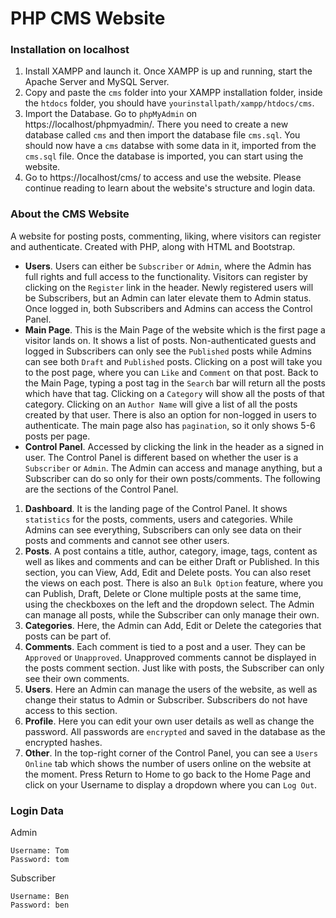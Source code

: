 # PHP CMS Website

### Installation on localhost
1. Install XAMPP and launch it. Once XAMPP is up and running, start the Apache Server and MySQL Server.
2. Copy and paste the `cms` folder into your XAMPP installation folder, inside the `htdocs` folder, you should have `yourinstallpath/xampp/htdocs/cms`.
3. Import the Database. Go to `phpMyAdmin` on https://localhost/phpmyadmin/. There you need to create a new database called `cms` and then import the database file `cms.sql`. You should now have a `cms` databse with some data in it, imported from the `cms.sql` file. Once the database is imported, you can start using the website. 
4. Go to https://localhost/cms/ to access and use the website. Please continue reading to learn about the website's structure and login data. 

### About the CMS Website
A website for posting posts, commenting, liking, where visitors can register and authenticate. Created with PHP, along with HTML and Bootstrap.

* **Users**. Users can either be `Subscriber` or `Admin`, where the Admin has full rights and full access to the functionality. Visitors can register by clicking on the `Register` link in the header. Newly registered users will be Subscribers, but an Admin can later elevate them to Admin status. Once logged in, both Subscribers and Admins can access the Control Panel.
* **Main Page**. This is the Main Page of the website which is the first page a visitor lands on. It shows a list of posts. Non-authenticated guests and logged in Subscribers can only see the `Published` posts while Admins can see both `Draft` and `Published` posts. Clicking on a post will take you to the post page, where you can `Like` and `Comment` on that post. Back to the Main Page, typing a post tag in the `Search` bar will return all the posts which have that tag. Clicking on a `Category` will show all the posts of that category. Clicking on an `Author Name` will give a list of all the posts created by that user. There is also an option for non-logged in users to authenticate. The main page also has `pagination`, so it only shows 5-6 posts per page.
* **Control Panel**. Accessed by clicking the link in the header as a signed in user. The Control Panel is different based on whether the user is a `Subscriber` or `Admin`. The Admin can access and manage anything, but a Subscriber can do so only for their own posts/comments. The following are the sections of the Control Panel.
1. **Dashboard**. It is the landing page of the Control Panel. It shows `statistics` for the posts, comments, users and categories. While Admins can see everything, Subscribers can only see data on their posts and comments and cannot see other users.
2. **Posts**. A post contains a title, author, category, image, tags, content as well as likes and comments and can be either Draft or Published. In this section, you can View, Add, Edit and Delete posts. You can also reset the views on each post. There is also an `Bulk Option` feature, where you can Publish, Draft, Delete or Clone multiple posts at the same time, using the checkboxes on the left and the dropdown select. The Admin can manage all posts, while the Subscriber can only manage their own. 
3. **Categories**. Here, the Admin can Add, Edit or Delete the categories that posts can be part of.
4. **Comments**. Each comment is tied to a post and a user. They can be `Approved` or `Unapproved`. Unapproved comments cannot be displayed in the posts comment section. Just like with posts, the Subscriber can only see their own comments.
5. **Users**. Here an Admin can manage the users of the website, as well as change their status to Admin or Subscriber. Subscribers do not have access to this section.
6. **Profile**. Here you can edit your own user details as well as change the password. All passwords are `encrypted` and saved in the database as the encrypted hashes.
7. **Other**. In the top-right corner of the Control Panel, you can see a `Users Online` tab which shows the number of users online on the website at the moment. Press Return to Home to go back to the Home Page and click on your Username to display a dropdown where you can `Log Out`.

### Login Data
Admin
```
Username: Tom
Password: tom
```
Subscriber
```
Username: Ben
Password: ben
```

